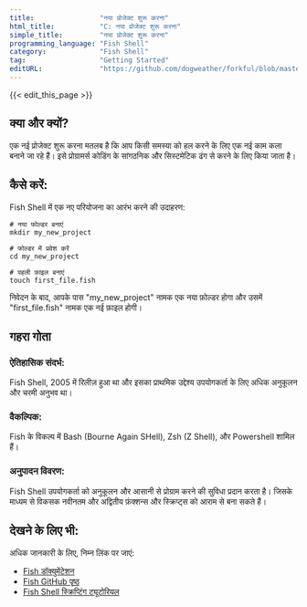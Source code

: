 ```yaml
---
title:                "नया प्रोजेक्ट शुरू करना"
html_title:           "C: नया प्रोजेक्ट शुरू करना"
simple_title:         "नया प्रोजेक्ट शुरू करना"
programming_language: "Fish Shell"
category:             "Fish Shell"
tag:                  "Getting Started"
editURL:              "https://github.com/dogweather/forkful/blob/master/content/hi/fish-shell/starting-a-new-project.md"
---
```


{{< edit_this_page >}}

## क्या और क्यों? 
एक नई प्रोजेक्ट शुरू करना मतलब है कि आप किसी समस्या को हल करने के लिए एक नई काम कला बनाने जा रहे हैं। इसे प्रोग्रामर्स कोडिंग के सांगठनिक और सिस्टमेटिक ढंग से करने के लिए किया जाता है।

## कैसे करें: 
Fish Shell में एक नए परियोजना का आरंभ करने की उदाहरण:
```Fish Shell
# नया फोल्डर बनाएं
mkdir my_new_project

# फोल्डर में प्रवेश करें
cd my_new_project

# पहली फ़ाइल बनाएं
touch first_file.fish
```
निवेदन के बाद, आपके पास "my_new_project" नामक एक नया फ़ोल्डर होगा और उसमें "first_file.fish" नामक एक नई फ़ाइल होगी।

## गहरा गोता 

### ऐतिहासिक संदर्भ: 
Fish Shell, 2005 में रिलीज़ हुआ था और इसका प्राथमिक उद्देश्य उपयोगकर्ता के लिए अधिक अनुकूलन और चरमी अनुभव था।

### वैकल्पिक: 
Fish के विकल्प में Bash (Bourne Again SHell), Zsh (Z Shell), और Powershell शामिल हैं। 

### अनुपादन विवरण: 
Fish Shell उपयोगकर्ता को अनुकूलन और आसानी से प्रोग्राम करने की सुविधा प्रदान करता है। जिसके माध्यम से विकसक नवीनतम और अद्वितीय फ़ंक्शन्स और स्क्रिप्ट्स को आराम से बना सकते हैं।

## देखने के लिए भी:
अधिक जानकारी के लिए, निम्न लिंक पर जाएं: 
- [Fish डॉक्युमेंटेशन](https://fishshell.com/docs/current/index.html)
- [Fish GitHub पृष्ठ](https://github.com/fish-shell/fish-shell) 
- [Fish Shell स्क्रिप्टिंग ट्यूटोरियल](https://fishshell.com/docs/current/tutorial.html)